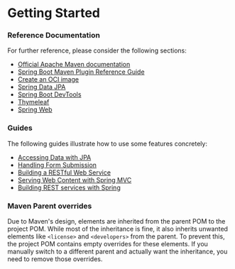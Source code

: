 # Getting Started

### Reference Documentation
For further reference, please consider the following sections:

* [Official Apache Maven documentation](https://maven.apache.org/guides/index.html)
* [Spring Boot Maven Plugin Reference Guide](https://docs.spring.io/spring-boot/docs/3.2.8-SNAPSHOT/maven-plugin/reference/html/)
* [Create an OCI image](https://docs.spring.io/spring-boot/docs/3.2.8-SNAPSHOT/maven-plugin/reference/html/#build-image)
* [Spring Data JPA](https://docs.spring.io/spring-boot/docs/3.2.8-SNAPSHOT/reference/htmlsingle/index.html#data.sql.jpa-and-spring-data)
* [Spring Boot DevTools](https://docs.spring.io/spring-boot/docs/3.2.8-SNAPSHOT/reference/htmlsingle/index.html#using.devtools)
* [Thymeleaf](https://docs.spring.io/spring-boot/docs/3.2.8-SNAPSHOT/reference/htmlsingle/index.html#web.servlet.spring-mvc.template-engines)
* [Spring Web](https://docs.spring.io/spring-boot/docs/3.2.8-SNAPSHOT/reference/htmlsingle/index.html#web)

### Guides
The following guides illustrate how to use some features concretely:

* [Accessing Data with JPA](https://spring.io/guides/gs/accessing-data-jpa/)
* [Handling Form Submission](https://spring.io/guides/gs/handling-form-submission/)
* [Building a RESTful Web Service](https://spring.io/guides/gs/rest-service/)
* [Serving Web Content with Spring MVC](https://spring.io/guides/gs/serving-web-content/)
* [Building REST services with Spring](https://spring.io/guides/tutorials/rest/)

### Maven Parent overrides

Due to Maven's design, elements are inherited from the parent POM to the project POM.
While most of the inheritance is fine, it also inherits unwanted elements like `<license>` and `<developers>` from the parent.
To prevent this, the project POM contains empty overrides for these elements.
If you manually switch to a different parent and actually want the inheritance, you need to remove those overrides.

